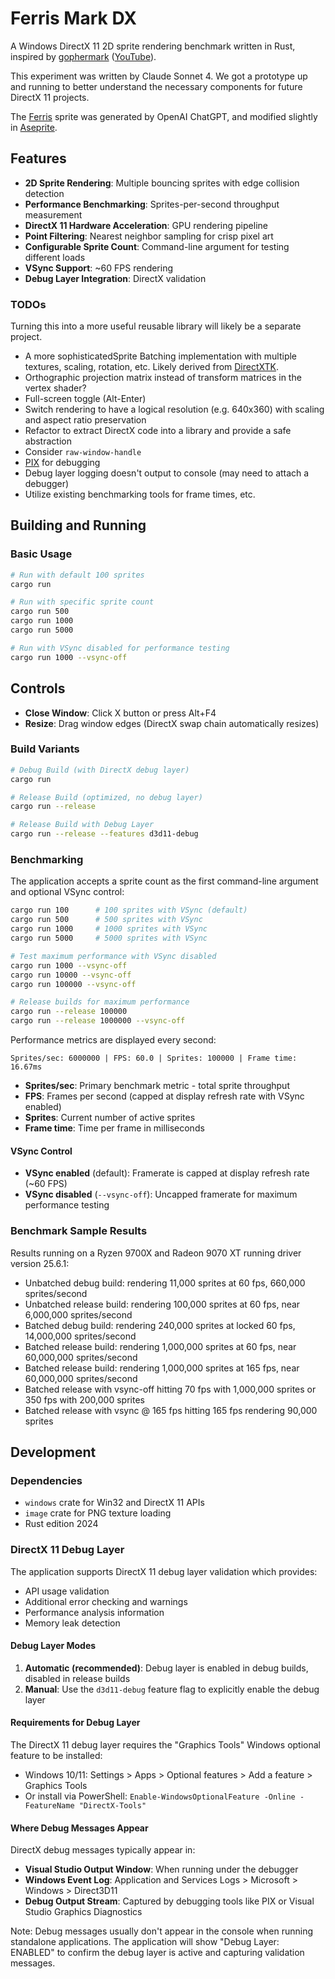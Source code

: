 # Ferris Mark DX

A Windows DirectX 11 2D sprite rendering benchmark written in Rust, inspired by [gophermark](https://github.com/unitoftime/experiments/tree/master/gophermark) ([YouTube](https://www.youtube.com/watch?v=ZuVyxnpMZO4)).

This experiment was written by Claude Sonnet 4. We got a prototype up and running to better understand the necessary components for future DirectX 11 projects.

The [Ferris](https://www.rustacean.net/) sprite was generated by OpenAI ChatGPT, and modified slightly in [Aseprite](https://www.aseprite.org/).

## Features

- **2D Sprite Rendering**: Multiple bouncing sprites with edge collision detection
- **Performance Benchmarking**: Sprites-per-second throughput measurement
- **DirectX 11 Hardware Acceleration**: GPU rendering pipeline
- **Point Filtering**: Nearest neighbor sampling for crisp pixel art
- **Configurable Sprite Count**: Command-line argument for testing different loads
- **VSync Support**: ~60 FPS rendering
- **Debug Layer Integration**: DirectX validation

### TODOs

Turning this into a more useful reusable library will likely be a separate project.

- A more sophisticatedSprite Batching implementation with multiple textures, scaling, rotation, etc. Likely derived from [DirectXTK](https://github.com/microsoft/DirectXTK/).
- Orthographic projection matrix instead of transform matrices in the vertex shader?
- Full-screen toggle (Alt-Enter)
- Switch rendering to have a logical resolution (e.g. 640x360) with scaling and aspect ratio preservation
- Refactor to extract DirectX code into a library and provide a safe abstraction
- Consider `raw-window-handle`
- [PIX](https://learn.microsoft.com/en-us/windows/win32/direct3dtools/pix/pix-overview) for debugging
- Debug layer logging doesn't output to console (may need to attach a debugger)
- Utilize existing benchmarking tools for frame times, etc.

## Building and Running

### Basic Usage
```bash
# Run with default 100 sprites
cargo run

# Run with specific sprite count
cargo run 500
cargo run 1000
cargo run 5000

# Run with VSync disabled for performance testing
cargo run 1000 --vsync-off
```

## Controls

- **Close Window**: Click X button or press Alt+F4
- **Resize**: Drag window edges (DirectX swap chain automatically resizes)

### Build Variants
```bash
# Debug Build (with DirectX debug layer)
cargo run

# Release Build (optimized, no debug layer)
cargo run --release

# Release Build with Debug Layer
cargo run --release --features d3d11-debug
```

### Benchmarking
The application accepts a sprite count as the first command-line argument and optional VSync control:
```bash
cargo run 100      # 100 sprites with VSync (default)
cargo run 500      # 500 sprites with VSync
cargo run 1000     # 1000 sprites with VSync
cargo run 5000     # 5000 sprites with VSync

# Test maximum performance with VSync disabled
cargo run 1000 --vsync-off
cargo run 10000 --vsync-off
cargo run 100000 --vsync-off

# Release builds for maximum performance
cargo run --release 100000
cargo run --release 1000000 --vsync-off
```

Performance metrics are displayed every second:
```
Sprites/sec: 6000000 | FPS: 60.0 | Sprites: 100000 | Frame time: 16.67ms
```

- **Sprites/sec**: Primary benchmark metric - total sprite throughput
- **FPS**: Frames per second (capped at display refresh rate with VSync enabled)
- **Sprites**: Current number of active sprites
- **Frame time**: Time per frame in milliseconds

#### VSync Control
- **VSync enabled** (default): Framerate is capped at display refresh rate (~60 FPS)
- **VSync disabled** (`--vsync-off`): Uncapped framerate for maximum performance testing

### Benchmark Sample Results

Results running on a Ryzen 9700X and Radeon 9070 XT running driver version 25.6.1:

* Unbatched debug build: rendering 11,000 sprites at 60 fps, 660,000 sprites/second
* Unbatched release build: rendering 100,000 sprites at 60 fps, near 6,000,000 sprites/second
* Batched debug build: rendering 240,000 sprites at locked 60 fps, 14,000,000 sprites/second
* Batched release build: rendering 1,000,000 sprites at 60 fps, near 60,000,000 sprites/second
* Batched release build: rendering 1,000,000 sprites at 165 fps, near 60,000,000 sprites/second
* Batched release with vsync-off hitting 70 fps with 1,000,000 sprites or 350 fps with 200,000 sprites
* Batched release with vsync @ 165 fps hitting 165 fps rendering 90,000 sprites

## Development

### Dependencies

- `windows` crate for Win32 and DirectX 11 APIs
- `image` crate for PNG texture loading
- Rust edition 2024

### DirectX 11 Debug Layer

The application supports DirectX 11 debug layer validation which provides:
- API usage validation
- Additional error checking and warnings
- Performance analysis information
- Memory leak detection

#### Debug Layer Modes

1. **Automatic (recommended)**: Debug layer is enabled in debug builds, disabled in release builds
2. **Manual**: Use the `d3d11-debug` feature flag to explicitly enable the debug layer

#### Requirements for Debug Layer

The DirectX 11 debug layer requires the "Graphics Tools" Windows optional feature to be installed:
- Windows 10/11: Settings > Apps > Optional features > Add a feature > Graphics Tools
- Or install via PowerShell: `Enable-WindowsOptionalFeature -Online -FeatureName "DirectX-Tools"`

#### Where Debug Messages Appear

DirectX debug messages typically appear in:
- **Visual Studio Output Window**: When running under the debugger
- **Windows Event Log**: Application and Services Logs > Microsoft > Windows > Direct3D11
- **Debug Output Stream**: Captured by debugging tools like PIX or Visual Studio Graphics Diagnostics

Note: Debug messages usually don't appear in the console when running standalone applications. The application will show "Debug Layer: ENABLED" to confirm the debug layer is active and capturing validation messages.
